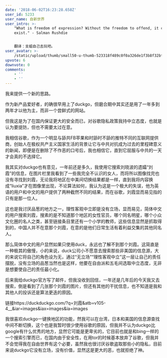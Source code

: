 ```yaml
---
date: '2018-06-02T16:23:28.658Z'
user_id: 5233
user_name: 自新世界
user_intro: >-
    "What is freedom of expression? Without the freedom to offend, it ceases to
    exist." - Salman Rushdie


    翻译：支蛆自己去玩吧。
user_avatar: >-
    /static/upload/thumb/small50-u-thumb-523318f489c0f0a326de1f3b8f32bf6d08610493a42c.png
upvote: 6
downvote: 0
comments:
    - ''
    - ''
---
```


我来提供一个新的思路。

作为新产品爱好者，的确很早用上了duckgo，但磨合期中其实还是用了一年多到两年才以他为主，而非一个尝鲜式的网站。

但我这是为了在国内保证更大的安全而已，对谷歌隐私政策我持中立态度，也就是认为要提防，但也不需要太过在意。

我相信谷歌，作为一个明显与舔共FB苹果和时舔时不舔的推特不同的互联网提供商，创始人在极权共产主义国家生活的背景让它与中共对抗成为过去的里程碑意义的新闻，即便是在删除了不作恶的口号后，我也相信它，直到它屈服与中共的一天才会真的不选择它。

  

我其实对duckgo也有意见，一年前还是多久，我使用它搜索刘晓波的遗孀“刘霞”的信息，在图片栏里我看到了一些我完全不认识的女人，而将所以图像找完也没有寻找到刘霞，无论我将地区在中美间切换结果都是一样，直到我将内容换成“liuxia”才在图像里出现，不论算法如何，我认为这是一个极大的失误，他为英语的用户和中文的用户提供了两种截然不同的结果，而在谷歌，刘霞显而易见指的只有是那一位人。

这也是我讨厌品葱的地方之一，理性客观中立即是没有立场，显而易见，简体中文的用户搜索刘霞，搜素的是不知道那个地区的女性官员，哪个同名明星，哪个小众文化圈的名人之类，甚至链接条目里还有一个小学的教师，这些信息显然是抓取得到的，中国人并不在意那个刘霞，在意的是他们日常生活有着利益交集的其他同名人。

那么简体中文的用户显然如果只使用duck，永远也了解不到那个刘霞。这简直是一种极其的傲慢，小的来说，duck公司小不愿意去搜索那些非美国的信息源，大的来说它将自己的角色设为无，通过“无立场”“理性客观中立”这一层让自己的责任摆脱，没有立场的品葱当然也是这样，他要在自由派和五毛间选取中立态度，无非是想要使自己的责任最小化。

后来我给duckgo官方写了邮件，但我没收到回信，一年还是几年后的今天我又去搜索，倒是看到了几张那个刘霞的图片，但还有其他的干扰信息，也不知道是我和其他人的投诉还是算法更迭的原因。

  

链接https://duckduckgo.com/?q=刘霞&atb=v105-4\_\_&iar=images&iax=images&ia=images

  

  

我很喜欢duckgo一键换地区的功能，然我可以在台湾，日本和美国的信息源查找中间不断切换，这个也是我暂时很少使用谷歌的原因，但我并不认为duckgo比google有什么优秀的地方，显然它可能是更卑劣的，它目前也就是和bing一样的一个搜索引擎而已，在国内由于安全性，在用tor的时候基本放弃了谷歌，但我并不会觉得我在自由世界有这个必要，虽然我也很讨厌谷歌盗取那些小的隐私，目前来说duckgo它没有立场，没有价值，显然这是更大的恶，也就拒绝了神。
